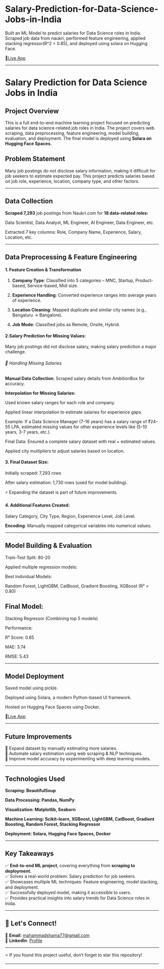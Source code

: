 # Salary-Prediction-for-Data-Science-Jobs-in-India
Built an ML Model to predict salaries for Data Science roles in India. Scraped job data from naukri, performed feature engineering, applied stacking regressor(R^2 = 0.85), and deployed using solara on Hugging Face.


🔗[Live App](https://shama7-Salary-Prediction-App.hf.space)

---

# Salary Prediction for Data Science Jobs in India    

## Project Overview   

This is a full end-to-end machine learning project focused on predicting salaries for data science-related job roles in India. The project covers web scraping, data preprocessing, feature engineering, model building, evaluation, and deployment. The final model is deployed using **Solara on Hugging Face Spaces.**   

## Problem Statement    

Many job postings do not disclose salary information, making it difficult for job seekers to estimate expected pay. This project predicts salaries based on job role, experience, location, company type, and other factors.


---


## Data Collection    

**Scraped 7,293** job postings from Naukri.com for **18 data-related roles:**    

Data Scientist, Data Analyst, ML Engineer, AI Engineer, Data Engineer, etc.      


Extracted 7 key columns: Role, Company Name, Experience, Salary, Location, etc.    

---


## Data Preprocessing & Feature Engineering     

#### 1. Feature Creation & Transformation

1. **Company Type**: Classified into 5 categories – MNC, Startup, Product-based, Service-based, Mid-size.   


2. **Experience Handling**: Converted experience ranges into average years of experience.   


3. **Location Cleaning**: Mapped duplicate and similar city names (e.g., Bengaluru → Bangalore).   


4. **Job Mode**: Classified jobs as Remote, Onsite, Hybrid.   


#### 2.Salary Prediction for Missing Values:  

Many job postings did not disclose salary, making salary prediction a major challenge. 


###### 📌 Handling Missing Salaries

**Manual Data Collection**: Scraped salary details from AmbitionBox for accuracy.   

**Interpolation for Missing Salaries:**    

Used known salary ranges for each role and company.    

Applied linear interpolation to estimate salaries for experience gaps.    

Example: If a Data Science Manager (7-16 years) has a salary range of ₹24-55 LPA, estimated missing values for other experience levels like (5-10 years, 3-7 years, etc.).    

Final Data: Ensured a complete salary dataset with real + estimated values.   

Applied city multipliers to adjust salaries based on location.       



#### 3. Final Dataset Size:

Initially scraped: 7,293 rows    

After salary estimation: 1,730 rows (used for model building).   

⚡ Expanding the dataset is part of future improvements.   



#### 4. Additional Features Created:

Salary Category, City Type, Region, Experience Level, Job Level.   

**Encoding**: Manually mapped categorical variables into numerical values.   

---



## Model Building & Evaluation

Train-Test Split: 80-20    

Applied multiple regression models:   

Best Individual Models:   

Random Forest, LightGBM, CatBoost, Gradient Boosting, XGBoost (R² > 0.80)    


## Final Model:

Stacking Regressor (Combining top 5 models)   

Performance:  

R² Score: 0.85    
  
MAE: 3.74   

RMSE: 5.43   

---



## Model Deployment   

Saved model using pickle.   

Deployed using Solara, a modern Python-based UI framework.    

Hosted on Hugging Face Spaces using Docker.   

🔗[Live App](https://shama7-Salary-Prediction-App.hf.space)

---


## Future Improvements

🚀 Expand dataset by manually estimating more salaries.   
🚀 Automate salary estimation using web scraping & NLP techniques.   
🚀 Improve model accuracy by experimenting with deep learning models.    

---


## Technologies Used

**Scraping: BeautifulSoup**    

**Data Processing: Pandas, NumPy**

**Visualization: Matplotlib, Seaborn**

**Machine Learning: Scikit-learn, XGBoost, LightGBM, CatBoost, Gradient Boosting, Random Forest, Stacking Regressor**

**Deployment: Solara, Hugging Face Spaces, Docker**


---


## Key Takeaways

✅ **End-to-end ML project**, covering everything from **scraping to deployment.**      
✅ Solves a real-world problem: Salary prediction for job seekers.                      
✅ Showcases multiple ML techniques: Feature engineering, model stacking, and deployment.   
✅ Successfully deployed model, making it accessible to users.  
✅ Provides practical insights into salary trends for Data Science roles in Inida.


---

## 💬 Let's Connect!    

📧 **Email**: mahammadshama77@gmail.com        
🔗 **LinkedIn**: [Profile](https://www.linkedin.com/in/mahammad-shama-5b50632b7)    


---

⭐ If you found this project useful, don’t forget to star this repository!


---



